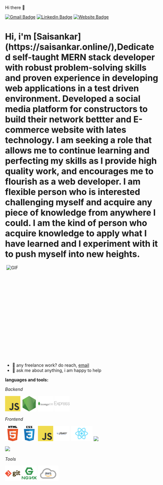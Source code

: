  Hi there 👋



<!--
**abdullakn/abdullakn** is a ✨ _special_ ✨ repository because its `README.md` (this file) appears on your GitHub profile.

Here are some ideas to get you started:

- 🔭 I’m currently working on ...
- 🌱 I’m currently learning ...
- 👯 I’m looking to collaborate on ...
- 🤔 I’m looking for help with ...
- 💬 Ask me about ...
- 📫 How to reach me: ...
- 😄 Pronouns: ...
- ⚡ Fun fact: ...
-->

[![Gmail Badge](https://img.shields.io/badge/-Shuhaib.S-c14438?style=flat&logo=Gmail&logoColor=white&link=mailto:saisankarattingal@gmail.com)](mailto:saisankarattingal@gmail.com)
[![Linkedin Badge](https://img.shields.io/badge/-Shuhaib.S-blue?style=flat&logo=Linkedin&logoColor=white&link=https://www.linkedin.com/in/saisankar/)](https://www.linkedin.com/in/saisankar-s-r-896a39150/)
[![Website Badge](https://img.shields.io/badge/-Shuhaib.S-green?style=flat&logo=Google-Chrome&logoColor=white&link=https://saisankar.online)](https://saisankar.online)
 
<h1>
Hi, i'm [Saisankar](https://saisankar.online/),Dedicated self-taught MERN stack developer with robust problem-solving skills and proven experience in 
developing web applications in a test driven environment. Developed a social media platform for constructors to build their network bettter and E-commerce website with lates technology. I am seeking a role that allows me to continue learning and perfecting my skills as I provide high quality work, and encourages me to flourish as a web developer. I am flexible person who is interested challenging myself and acquire any piece of knowledge from anywhere I could. I am the kind of person who acquire knowledge to apply what I have learned and I experiment with it to push myself into new heights.
</h1>


 <img align="right" alt="GIF" src="https://github.com/abhisheknaiidu/abhisheknaiidu/blob/master/code.gif?raw=true" width="500" height="320" />



- 💼 any freelance work? do reach, [email](mailto:saisankarattingal@gmail.com) 
- 💬 ask me about anything, i am happy to help



**languages and tools:**  

*Backend*

<code><img height="50" src="https://raw.githubusercontent.com/github/explore/80688e429a7d4ef2fca1e82350fe8e3517d3494d/topics/javascript/javascript.png"></code>
<code><img height="50" src="https://raw.githubusercontent.com/github/explore/80688e429a7d4ef2fca1e82350fe8e3517d3494d/topics/nodejs/nodejs.png"></code>
<code><img height="50" src="https://raw.githubusercontent.com/github/explore/80688e429a7d4ef2fca1e82350fe8e3517d3494d/topics/mongodb/mongodb.png"></code>
<code><img height="50" src="https://raw.githubusercontent.com/github/explore/80688e429a7d4ef2fca1e82350fe8e3517d3494d/topics/express/express.png"></code>
<!-- <code><img height="50" src="https://raw.githubusercontent.com/github/explore/80688e429a7d4ef2fca1e82350fe8e3517d3494d/topics/postgres/postgres.png"></code> -->
*Frontend*

<code><img height="50" src="https://raw.githubusercontent.com/github/explore/80688e429a7d4ef2fca1e82350fe8e3517d3494d/topics/html/html.png"></code>
<code><img height="50" src="https://raw.githubusercontent.com/github/explore/80688e429a7d4ef2fca1e82350fe8e3517d3494d/topics/css/css.png"></code>
<code><img height="50" src="https://raw.githubusercontent.com/github/explore/5c058a388828bb5fde0bcafd4bc867b5bb3f26f3/topics/javascript/javascript.png"></code>
<code><img height="50" src="https://raw.githubusercontent.com/github/explore/80688e429a7d4ef2fca1e82350fe8e3517d3494d/topics/jquery/jquery.png"></code>
<code><img height="50" src="https://github.com/abdullakn/abdullakn/blob/main/react.png"></code>
<code><img height="50" src="https://upload.wikimedia.org/wikipedia/commons/b/b2/Bootstrap_logo.svg"></code>

<code><img height="50" src="https://res.cloudinary.com/practicaldev/image/fetch/s--oD4EpJyk--/c_imagga_scale,f_auto,fl_progressive,h_900,q_auto,w_1600/https://dev-to-uploads.s3.amazonaws.com/uploads/articles/8edsp69dgun56wcte49s.png"></code>
 
*Tools*
 
<code><img height="50" src="https://raw.githubusercontent.com/github/explore/80688e429a7d4ef2fca1e82350fe8e3517d3494d/topics/git/git.png"></code>
<code><img height="50" src="https://github.com/abdullakn/abdullakn/blob/main/nginx.png"></code>
<code><img height="50" src="https://github.com/abdullakn/abdullakn/blob/main/aws.png"></code>






 


